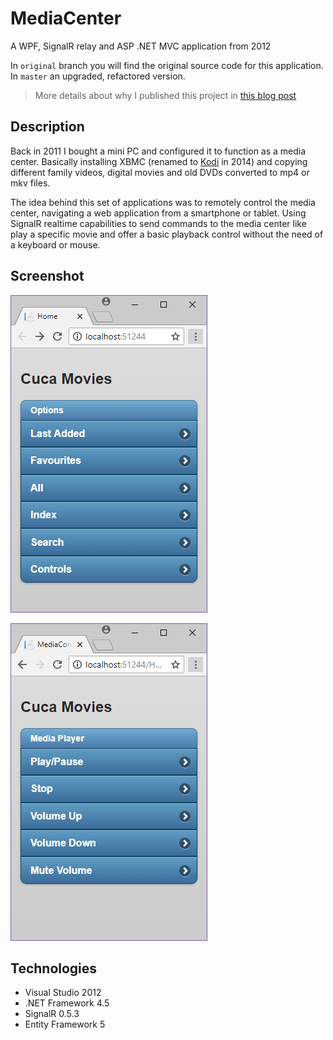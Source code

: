 # MediaCenter

A WPF, SignalR relay and ASP .NET MVC application from 2012


In `original` branch you will find the original source code for this application. In `master` an upgraded, refactored version.

> More details about why I published this project in [this blog post](https://mamcer.github.io/2018-09-02-i-cleaned-up-my-virtual-basement/)

## Description 

Back in 2011 I bought a mini PC and configured it to function as a media center. Basically installing XBMC (renamed to [Kodi](https://kodi.tv/) in 2014) and copying different family videos, digital movies and old DVDs converted to mp4 or mkv files. 

The idea behind this set of applications was to remotely control the media center, navigating a web application from a smartphone or tablet. Using SignalR realtime capabilities to send commands to the media center like play a specific movie and offer a basic playback control without the need of a keyboard or mouse.

## Screenshot

![screenshot](https://raw.githubusercontent.com/mamcer/media-center/master/doc/screenshot01.png)

![screenshot](https://raw.githubusercontent.com/mamcer/media-center/master/doc/screenshot02.png)

## Technologies

- Visual Studio 2012
- .NET Framework 4.5
- SignalR 0.5.3
- Entity Framework 5
